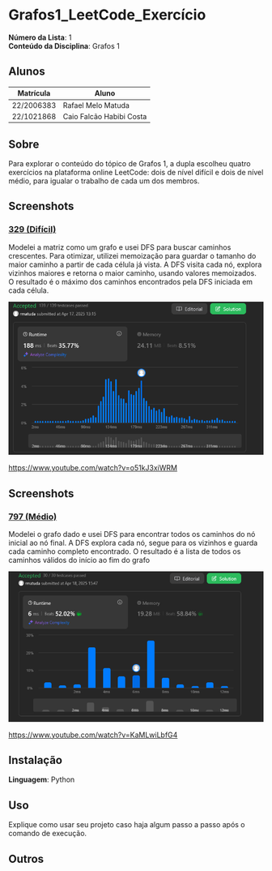 
 # Grafos1_LeetCode_Exercício

**Número da Lista**: 1<br>
**Conteúdo da Disciplina**: Grafos 1 <br>

## Alunos
|Matrícula | Aluno |
| -- | -- |
| 22/2006383  | Rafael Melo Matuda |
| 22/1021868  | Caio Falcão Habibi Costa |

## Sobre 
Para explorar o conteúdo do tópico de Grafos 1, a dupla escolheu quatro exercícios na plataforma online LeetCode: dois de nível difícil e dois de nível médio, para igualar o trabalho de cada um dos membros. 

## Screenshots
### [329 (Difícil)](https://leetcode.com/problems/longest-increasing-path-in-a-matrix)
Modelei a matriz como um grafo e usei DFS para buscar caminhos crescentes. Para otimizar, utilizei memoização para guardar o tamanho do maior caminho a partir de cada célula já vista. A DFS visita cada nó, explora vizinhos maiores e retorna o maior caminho, usando valores memoizados. O resultado é o máximo dos caminhos encontrados pela DFS iniciada em cada célula.

![PrintResolucao329](/assets/329img.png)<br>

https://www.youtube.com/watch?v=o51kJ3xiWRM

## Screenshots
### [797 (Médio)](https://leetcode.com/problems/all-paths-from-source-to-target)
Modelei o grafo dado e usei DFS para encontrar todos os caminhos do nó inicial ao nó final. A DFS explora cada nó, segue para os vizinhos e guarda cada caminho completo encontrado. O resultado é a lista de todos os caminhos válidos do início ao fim do grafo

![PrintResolucao329](/assets/797img.png)<br>

https://www.youtube.com/watch?v=KaMLwiLbfG4

## Instalação 
**Linguagem**: Python<br>


## Uso 
Explique como usar seu projeto caso haja algum passo a passo após o comando de execução.

## Outros 



